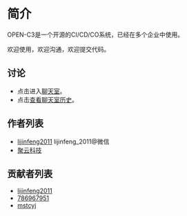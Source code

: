 # 简介

OPEN-C3是一个开源的CI/CD/CO系统，已经在多个企业中使用。

欢迎使用，欢迎沟通，欢迎提交代码。

## 讨论

* 点击进入[聊天室](https://webchat.freenode.net/?channels=#open-c3)。
* 点击[查看聊天室历史](http://open-c3.cmcloud.org/irclog/index.php)。

## 作者列表

* [lijinfeng2011](https://github.com/lijinfeng2011) lijinfeng_2011@微信
* [聚云科技](https://www.polymericcloud.com)

## 贡献者列表

* [lijinfeng2011](https://github.com/lijinfeng2011)
* [786967951](https://github.com/786967951)
* [mstcyj](https://github.com/mstcyj)